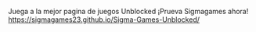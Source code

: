 Juega a la mejor pagina de juegos Unblocked
¡Prueva Sigmagames ahora!
https://sigmagames23.github.io/Sigma-Games-Unblocked/
